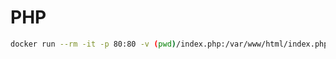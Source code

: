 # PHP

```bash
docker run --rm -it -p 80:80 -v (pwd)/index.php:/var/www/html/index.php mvstudio/php:7-alpine
```

